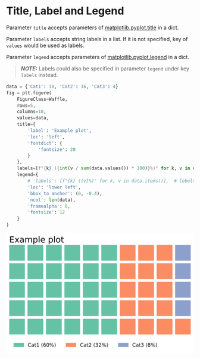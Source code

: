 # Title, Label and Legend

Parameter `title` accepts parameters of [matplotlib.pyplot.title](https://matplotlib.org/stable/api/_as_gen/matplotlib.pyplot.title.html#matplotlib-pyplot-title) in a dict.

Parameter `labels` accepts string labels in a list. If it is not specified, key of `values` would be used as labels.

Parameter `legend` accepts parameters of [matplotlib.pyplot.legend](https://matplotlib.org/stable/api/_as_gen/matplotlib.pyplot.legend.html#matplotlib-pyplot-legend) in a dict.

> **_NOTE:_** Labels could also be specified in parameter `legend` under key `labels` instead.

```python
data = {'Cat1': 30, 'Cat2': 16, 'Cat3': 4}
fig = plt.figure(
    FigureClass=Waffle,
    rows=5,
    columns=10,
    values=data,
    title={
        'label': 'Example plot',
        'loc': 'left',
        'fontdict': {
            'fontsize': 20
        }
    },
    labels=[f"{k} ({int(v / sum(data.values()) * 100)}%)" for k, v in data.items()],
    legend={
        # 'labels': [f"{k} ({v}%)" for k, v in data.items()],  # lebels could also be under legend instead
        'loc': 'lower left',
        'bbox_to_anchor': (0, -0.4),
        'ncol': len(data),
        'framealpha': 0,
        'fontsize': 12
    }
)
```

<img class="img_middle" alt="Title, Label and Legend" src="https://raw.githubusercontent.com/gyli/PyWaffle/master/examples/docs/title_label_ledend.svg?sanitize=true">
